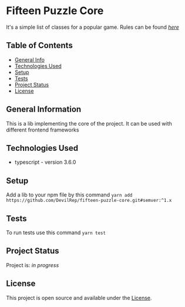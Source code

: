 # Fifteen Puzzle Core
It's a simple list of classes for a popular game.
Rules can be found [_here_](https://en.wikipedia.org/wiki/15_puzzle)


## Table of Contents
* [General Info](#general-information)
* [Technologies Used](#technologies-used)
* [Setup](#setup)
* [Tests](#tests)
* [Project Status](#project-status)
* [License](#license)


## General Information
This is a lib implementing the core of the project. It can be used with different frontend frameworks


## Technologies Used
- typescript - version 3.6.0


## Setup
Add a lib to your npm file by this command ```yarn add https://github.com/DevilRep/fifteen-puzzle-core.git#semver:^1.x```


## Tests
To run tests use this command ```yarn test```

## Project Status
Project is: _in progress_


## License
This project is open source and available under the [License](https://github.com/DevilRep/fifteen-puzzle/blob/main/LICENSE).
